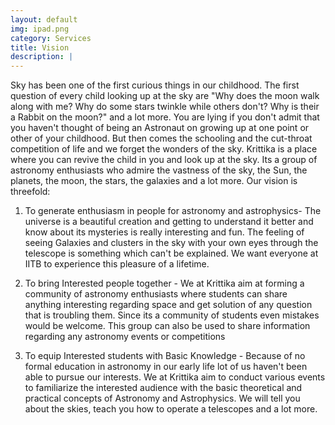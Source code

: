 ```yaml
---
layout: default
img: ipad.png
category: Services
title: Vision
description: |
---
```

 Sky has been one of the first curious things in our childhood. The first question of every child looking up at the sky are "Why does the moon walk along with me? Why do some stars twinkle while others don't? Why is their a Rabbit on the moon?" and a lot more. You are lying if you don't admit that you haven't thought of being an Astronaut on growing up at one point or other of your childhood. But then comes the schooling and the cut-throat competition of life and we forget the wonders of the sky. 
Krittika is a place where you can revive the child in you and look up at the sky. Its a group of astronomy enthusiasts who admire the vastness of the sky, the Sun, the planets, the moon, the stars, the galaxies and a lot more. Our vision is threefold: 

1. To generate enthusiasm in people for astronomy and astrophysics- The universe is a beautiful creation and getting to understand it better and know about its mysteries is really interesting and fun. The feeling of seeing Galaxies and clusters in the sky with your own eyes through the telescope is something which can't be explained. We want everyone at IITB to experience this pleasure of a lifetime. 

2. To bring Interested people together - We at Krittika aim at forming a community of astronomy enthusiasts where students can share anything interesting regarding space and get solution of any question that is troubling them. Since its a community of students even mistakes would be welcome. This group can also be used to share information regarding any astronomy events or competitions 

3. To equip Interested students with Basic Knowledge - Because of no formal education in astronomy in our early life lot of us haven't been able to pursue our interests. We at Krittika aim to conduct various events to familiarize the interested audience with the basic theoretical and practical concepts of Astronomy and Astrophysics. We will tell you about the skies, teach you how to operate a telescopes and a lot more. 